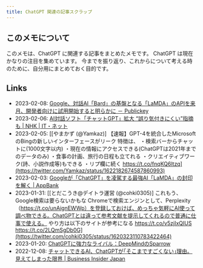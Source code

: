 ```yaml
---
title: ChatGPT 関連の記事スクラップ
---
```


## このメモについて

このメモは、ChatGPT に関連する記事をまとめたメモです。
ChatGPT は現在かなりの注目を集めています。
今までを振り返り、これからについて考える時のために、自分用にまとめておく目的です。

## Links

- 2023-02-08: [Google、対話AI「Bard」の基盤となる「LaMDA」のAPIを来月、開発者向けに試用開始すると明らかに － Publickey](https://www.publickey1.jp/blog/23/googleaibardlamdaapi.html)
- 2023-02-06: [AI対話ソフト「チャットGPT」拡大 “誤り気付きにくい”指摘も | NHK | IT・ネット](https://www3.nhk.or.jp/news/html/20230206/k10013971721000.html)
- 2023-02-05: [[やまかず (@Yamkaz)] 【速報】GPT-4を統合したMicrosoftのBingの新しいインターフェースがリーク 特徴は、 ・検索バーからチャットに(1000文字以内) ・現在の情報にアクセスできる(ChatGPTは2021年までのデータのみ) ・食事の計画、旅行の日程も立てれる ・クリエイティブワーク(詩、小説作成等)もできる ・リプ欄に続く https://t.co/fnqKQ6ltzq](https://twitter.com/Yamkaz/status/1622182674587860993)
- 2023-02-03: [Googleが「ChatGPT」を凌駕する最強AI「LaMDA」の封印を解く | AppBank](https://www.appbank.net/2023/02/03/technology/2392141.php)
- 2023-01-31: [[とだこうき@デイトラ運営 (@cohki0305)] これもう、Google検索は要らないかもな Chromeで検索エンジンとして、Perplexity（https://t.co/unAignEWWp）を登録しておけば、めっちゃ気軽にAI使って調べ物できる。ChatGPTとは違って参考文献を提示してくれるので普通に仕事で使える。 やり方は以下のサイトが参考になる https://t.co/v5zjIxQIUS https://t.co/2LQmSgDb0G](https://twitter.com/cohki0305/status/1620323110783422464)
- 2023-01-20: [ChatGPTに強力なライバル：DeepMindのSparrow](https://www.axion.zone/chatgptdeepmindsparrow/)
- 2022-12-08: [チャットできるAI、ChatGPTが｢そこまですごくない｣理由。見えてしまった限界 | Business Insider Japan](https://www.businessinsider.jp/post-263042)
